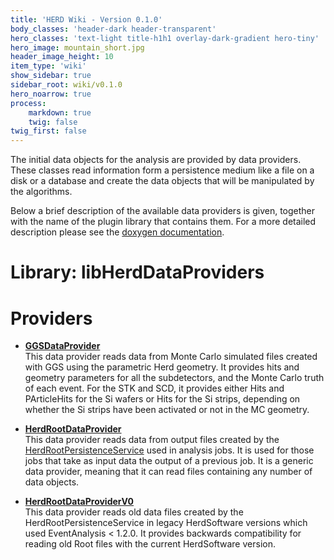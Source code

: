 ```yaml
---
title: 'HERD Wiki - Version 0.1.0'
body_classes: 'header-dark header-transparent'
hero_classes: 'text-light title-h1h1 overlay-dark-gradient hero-tiny'
hero_image: mountain_short.jpg
header_image_height: 10
item_type: 'wiki'
show_sidebar: true
sidebar_root: wiki/v0.1.0
hero_noarrow: true
process:
    markdown: true
    twig: false
twig_first: false
---
```


The initial data objects for the analysis are provided by data providers. These classes read information form a persistence medium like a file on a disk or a database and create the data objects that will be manipulated by the algorithms.

Below a brief description of the available data providers is given, together with the name of the plugin library that contains them. For a more detailed description please see the [doxygen documentation](https://wizard.fi.infn.it/herd/software/doxygen).

# **Library**: libHerdDataProviders

# **Providers**
* [**GGSDataProvider**](https://wizard.fi.infn.it/herd/software/doxygen/master/classHerd_1_1GGSDataProvider.html)  
This data provider reads data from Monte Carlo simulated files created with GGS using the parametric Herd geometry. It provides hits and geometry parameters for all the subdetectors, and the Monte Carlo truth of each event. For the STK and SCD, it provides either Hits and PArticleHits for the Si wafers or Hits for the Si strips, depending on whether the Si strips have been activated or not in the MC geometry.

* [**HerdRootDataProvider**](https://wizard.fi.infn.it/herd/software/doxygen/master/classHerd_1_1HerdRootDataProvider.html)  
This data provider reads data from output files created by the [HerdRootPersistenceService](Persistence-services.md) used in analysis jobs. It is used for those jobs that take as input data the output of a previous job. It is a generic data provider, meaning that it can read files containing any number of data objects.   

* [**HerdRootDataProviderV0**](https://wizard.fi.infn.it/herd/software/doxygen/master/classHerd_1_1HerdRootDataProviderV0.html)  
This data provider reads old data files created by the HerdRootPersistenceService in legacy HerdSoftware versions which used EventAnalysis < 1.2.0. It provides backwards compatibility for reading old Root files with the current HerdSoftware version.
